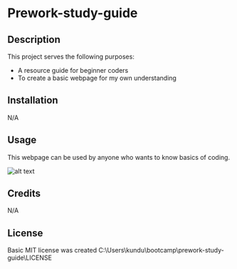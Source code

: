 # Prework-study-guide

## Description

This project serves the following purposes:

- A resource guide for beginner coders
- To create a basic webpage for my own understanding

## Installation

N/A

## Usage

This webpage can be used by anyone who wants to know basics of coding. 

![alt text](assets/images/screenshot.png)

## Credits

N/A

## License

Basic MIT license was created C:\Users\kundu\bootcamp\prework-study-guide\LICENSE
